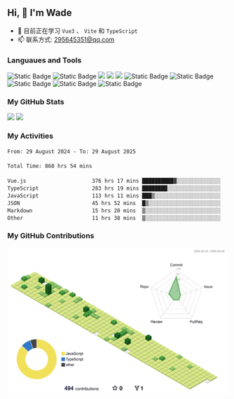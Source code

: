 ## Hi, 👋 I'm Wade

- 🌱 目前正在学习 `Vue3` 、 `Vite` 和 `TypeScript`
- 📫 联系方式: 295645351@qq.com

### Languaues and Tools

<span > 
  <img alt="Static Badge" src="https://img.shields.io/badge/Vue-%2342b883?style=flat-square&logo=Vue&logoColor=%23fff"> 
  <img alt="Static Badge" src="https://img.shields.io/badge/TypeScript-%230072b3?style=flat-square&logo=TypeScript&logoColor=%23fff"> 
  <img src="https://img.shields.io/badge/-JavaScript-F7DF1E?style=flat-square&logo=javascript&logoColor=white" /> 
  <img src="https://img.shields.io/badge/-HTML5-E34F26?style=flat-square&logo=html5&logoColor=white" /> 
  <img src="https://img.shields.io/badge/-CSS3-1572B6?style=flat-square&logo=css3" /> 
  <img alt="Static Badge" src="https://img.shields.io/badge/Webpack-%230072b3?style=flat-square&logo=webpack&logoColor=%23fff"> 
  <img alt="Static Badge" src="https://img.shields.io/badge/Vite-%239a60fe?style=flat-square&logo=vite&logoColor=%23fff"> 
  <img alt="Static Badge" src="https://img.shields.io/badge/Sass-%23c66394?style=flat-square&logo=Sass&logoColor=%23fff"> 
  <img alt="Static Badge" src="https://img.shields.io/badge/Visual_Studio_Code-007ACC?style=flat-square&logo=Visual-Studio-Code&logoColor=white"> 
  <img alt="Static Badge" src="https://img.shields.io/badge/Git-F05032?style=flat-square&logo=Git&logoColor=white">  
</span>


### My GitHub Stats

<div align="left">
  <img src="https://github-readme-stats.vercel.app/api?username=Cwd295645351&show_icons=true" /> 
  <img src="https://github-readme-stats.vercel.app/api/top-langs/?username=Cwd295645351&layout=compact&langs_count=6&text_color=000&icon_color=fff&theme=graywhite" />
</div>

### My Activities

<!--START_SECTION:waka-->

```txt
From: 29 August 2024 - To: 29 August 2025

Total Time: 868 hrs 54 mins

Vue.js                     376 hrs 17 mins ██████████▓░░░░░░░░░░░░░░   43.31 %
TypeScript                 283 hrs 19 mins ████████░░░░░░░░░░░░░░░░░   32.61 %
JavaScript                 113 hrs 11 mins ███▒░░░░░░░░░░░░░░░░░░░░░   13.03 %
JSON                       45 hrs 52 mins  █▒░░░░░░░░░░░░░░░░░░░░░░░   05.28 %
Markdown                   15 hrs 20 mins  ▒░░░░░░░░░░░░░░░░░░░░░░░░   01.76 %
Other                      11 hrs 38 mins  ▒░░░░░░░░░░░░░░░░░░░░░░░░   01.34 %
```

<!--END_SECTION:waka-->

### My GitHub Contributions

![](./profile-3d-contrib/profile-green-animate.svg)
